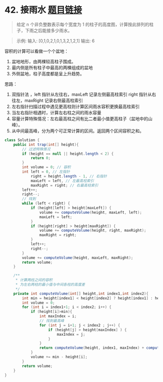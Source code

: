 ﻿# 42. 接雨水 [题目链接](https://leetcode-cn.com/problems/trapping-rain-water/)

> 给定 n 个非负整数表示每个宽度为 1 的柱子的高度图，计算按此排列的柱子，下雨之后能接多少雨水。
 
> 示例:
> 输入: [0,1,0,2,1,0,1,3,2,1,2,1] 
> 输出: 6

容积的计算可以看做一个个盆地：
1. 盆地地形，由两棵较高柱子围成。
2. 最内侧是所有柱子中最高的两棵组成的盆地
3. 外侧盆地，柱子高度都是呈上升趋势。


思路：

 1. 双指针法 ，left 指针从左往右，maxLeft 记录左侧最高柱索引 right 指针从右往左，maxRight 记录右侧最高柱索引
 2. 左右指针扫描过程中遇见更高柱则计算区间雨水容积更换最高柱索引
 3. 当左右指针相遇时，计算左右柱之间的雨水容量
 4. 容量计算特殊情况：左右最高柱之间有比二者最小值更高柱子（盆地中的山峰）。
 5. 从中间最高峰，分为两个可正常计算的区间。返回两个区间容积之和。

```java
class Solution {
    public int trap(int[] height){
    	// 过滤特殊情况
        if (height == null || height.length < 2) {
            return 0;
        }
        int volume = 0; // 容积
        int left = 0, // 左指针
            right = height.length - 1, // 右指针
            maxLeft = left, // 左最高柱索引
            maxRight = right; // 右最高柱索引
        left++;
        right--;
        // 找到
        while (left < right) {
            if (height[left] > height[maxLeft]) {
                volume += computeVolume(height, maxLeft, left);
                maxLeft = left;
            }
            if (height[right] > height[maxRight]) {
                volume += computeVolume(height, right, maxRight);
                maxRight = right;
            }
            left++;
            right--;
        }
        volume += computeVolume(height, maxLeft, maxRight);
        return volume;
    }

    /**
     * 计算两柱之间的容积
     * 为左右两柱的最小值与中间各柱的高度差
     */
    private int computeVolume(int[] height,int index1,int index2){
        int min = height[index1] < height[index2] ? height[index1] : height[index2];
        int volume = 0;
        for (int i = index1+1; i < index2; i++) {
            if (height[i]>min){
                int maxIndex = i;
                // 找到最高峰
                for (int j = i+1; j < index2 ; j++) {
                    if (height[j] > height[maxIndex] ) {
                        maxIndex = j;
                    }
                }
                return computeVolume(height, index1, maxIndex) + computeVolume(height, maxIndex, index2);
            }
            volume += min - height[i];
        }
        return volume;
    }
}
```

